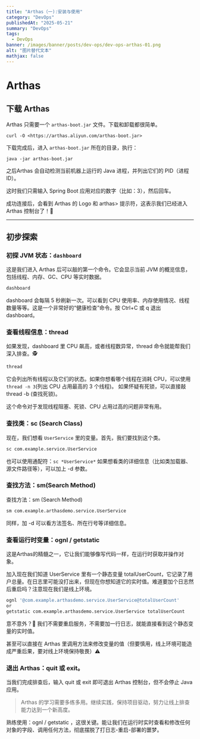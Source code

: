 ```yaml
---
title: "Arthas（一):安装与使用"  
category: "DevOps"  
publishedAt: "2025-05-21"  
summary: "DevOps"  
tags:  
  - DevOps
banner: /images/banner/posts/dev-ops/dev-ops-arthas-01.png
alt: "图片替代文本"  
mathjax: false
---
```



# Arthas

## 下载 Arthas

Arthas 只需要一个 `arthas-boot.jar` 文件。下载和卸载都很简单。

```
curl -O <https://arthas.aliyun.com/arthas-boot.jar>
```

下载完成后，进入 `arthas-boot.jar` 所在的目录，执行：

```
java -jar arthas-boot.jar
```

之后Arthas 会自动检测当前机器上运行的 Java 进程，并列出它们的 PID（进程ID）。

这时我们只需输入 Spring Boot 应用对应的数字（比如：3），然后回车。

成功连接后，会看到 Arthas 的 Logo 和 arthas> 提示符，这表示我们已经进入 Arthas 控制台了！🥳

---

## 初步探索

### 初探 JVM 状态：`dashboard`

这是我们进入 Arthas 后可以敲的第一个命令。它会显示当前 JVM 的概览信息，包括线程、内存、GC、CPU 等实时数据。

```bash
dashboard
```

dashboard 会每隔 5 秒刷新一次。可以看到 CPU 使用率、内存使用情况、线程数量等等。这是一个非常好的“健康检查”命令。按 Ctrl+C 或 q 退出 dashboard。

### 查看线程信息：thread

如果发现，dashboard 里 CPU 飙高，或者线程数异常，thread 命令就能帮我们深入排查。🕵️

```bash
thread
```

它会列出所有线程以及它们的状态。如果你想看哪个线程在消耗 CPU，可以使用`thread -n 3`(列出 CPU 占用最高的 3 个线程)。 如果怀疑有死锁，可以直接敲 thread -b (查找死锁)。

这个命令对于发现线程阻塞、死锁、CPU 占用过高的问题非常有用。

### 查找类：sc (Search Class)

现在，我们想看 `UserService` 里的变量。首先，我们要找到这个类。

```bash
sc com.example.service.UserService
```

也可以使用通配符：`sc *UserService*` 如果想看类的详细信息（比如类加载器、源文件路径等），可以加上 -d 参数。

### 查找方法：sm(Search Method)

查找方法：sm (Search Method)

```bash
sm com.example.arthasdemo.service.UserService
```

同样，加 -d 可以看方法签名、所在行号等详细信息。

### 查看运行时变量：ognl / getstatic

这是Arthas的精髓之一，它让我们能够像写代码一样，在运行时获取并操作对象。

加入现在我们知道 UserService 里有一个静态变量 totalUserCount，它记录了用户总量。在日志里可能没打出来，但现在你想知道它的实时值。难道要加个日志然后重启吗？注意现在我们是线上环境。

```bash
ognl '@com.example.arthasdemo.service.UserService@totalUserCount'
or
getstatic com.example.arthasdemo.service.UserService totalUserCount
```

意不意外？🤯 我们不需要重启服务，不需要加一行日志，就能直接看到这个静态变量的实时值。

甚至可以直接在 Arthas 里调用方法来修改变量的值（但要慎用，线上环境可能造成严重后果，要对线上环境保持敬畏）⚠️

### 退出 Arthas：quit 或 exit。

当我们完成排查后，输入 quit 或 exit 即可退出 Arthas 控制台，但不会停止 Java 应用。

> Arthas 的学习需要多练多用。继续实践，保持项目驱动，努力让线上排查能力达到一个新高度。

熟练使用：ognl / getstatic ，这很关键。能让我们在运行时实时查看和修改任何对象的字段、调用任何方法，彻底摆脱了打日志-重启-部署的噩梦。
